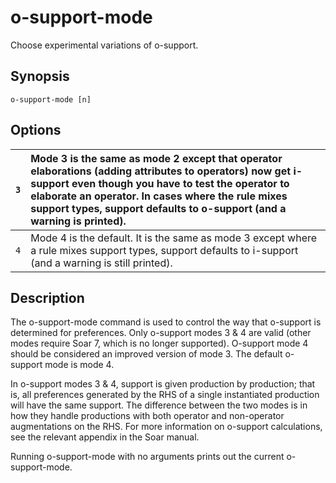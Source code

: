 # o-support-mode #

Choose experimental variations of o-support.

## Synopsis ##

```
o-support-mode [n]
```

## Options ##

| `3` | Mode 3 is the same as mode 2 except that operator elaborations (adding attributes to operators) now get i-support even though you have to test the operator to elaborate an operator. In cases where the rule mixes support types, support defaults to o-support (and a warning is printed). |
|:----|:---------------------------------------------------------------------------------------------------------------------------------------------------------------------------------------------------------------------------------------------------------------------------------------------|
| `4` | Mode 4 is the default. It is the same as mode 3 except where a rule mixes support types, support defaults to i-support (and a warning is still printed).                                                                                                                                     |

## Description ##

The o-support-mode command is used to control the way that o-support is
determined for preferences. Only o-support modes 3 & 4 are valid (other modes
require Soar 7, which is no longer supported). O-support mode 4 should be
considered an improved version of mode 3. The default o-support mode is mode 4.

In o-support modes 3 & 4, support is given production by production; that is,
all preferences generated by the RHS of a single instantiated production will
have the same support. The difference between the two modes is in how they
handle productions with both operator and non-operator augmentations on the
RHS. For more information on o-support calculations, see the relevant appendix
in the Soar manual.

Running o-support-mode with no arguments prints out the current o-support-mode.
